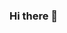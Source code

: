 ### Hi there 👋

<!--
**vaishnavbram/vaishnavbram** is a ✨ _special_ ✨ repository because its `README.md` (this file) appears on your GitHub profile.

Here are some ideas to get you started:

- 🔭 I’m currently working on ...null
- 🌱 I’m currently learning ...Law
- 👯 I’m looking to collaborate on ...games
- 🤔 I’m looking for help with ...
- 💬 Ask me about ...
- 📫 How to reach me: ... @instagram...bramhankar03
- 😄 Pronouns: ...
- ⚡ Fun fact: ...
-->
